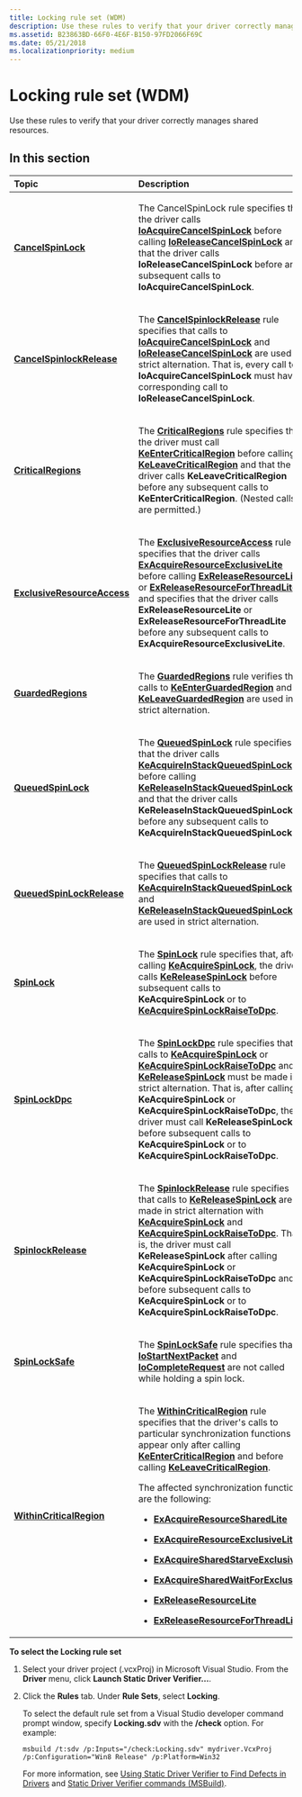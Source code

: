 ```yaml
---
title: Locking rule set (WDM)
description: Use these rules to verify that your driver correctly manages shared resources.
ms.assetid: B23863BD-66F0-4E6F-B150-97FD2066F69C
ms.date: 05/21/2018
ms.localizationpriority: medium
---
```


# Locking rule set (WDM)


Use these rules to verify that your driver correctly manages shared resources.

## In this section


<table>
<colgroup>
<col width="50%" />
<col width="50%" />
</colgroup>
<thead>
<tr class="header">
<th align="left">Topic</th>
<th align="left">Description</th>
</tr>
</thead>
<tbody>
<tr class="odd">
<td align="left"><p><a href="wdm-cancelspinlock.md" data-raw-source="[&lt;strong&gt;CancelSpinLock&lt;/strong&gt;](wdm-cancelspinlock.md)"><strong>CancelSpinLock</strong></a></p></td>
<td align="left"><p>The CancelSpinLock rule specifies that the driver calls <a href="https://msdn.microsoft.com/library/windows/hardware/ff548196" data-raw-source="[&lt;strong&gt;IoAcquireCancelSpinLock&lt;/strong&gt;](https://msdn.microsoft.com/library/windows/hardware/ff548196)"><strong>IoAcquireCancelSpinLock</strong></a> before calling <a href="https://msdn.microsoft.com/library/windows/hardware/ff549550" data-raw-source="[&lt;strong&gt;IoReleaseCancelSpinLock&lt;/strong&gt;](https://msdn.microsoft.com/library/windows/hardware/ff549550)"><strong>IoReleaseCancelSpinLock</strong></a> and that the driver calls <strong>IoReleaseCancelSpinLock</strong> before any subsequent calls to <strong>IoAcquireCancelSpinLock</strong>.</p></td>
</tr>
<tr class="even">
<td align="left"><p><a href="wdm-cancelspinlockrelease.md" data-raw-source="[&lt;strong&gt;CancelSpinlockRelease&lt;/strong&gt;](wdm-cancelspinlockrelease.md)"><strong>CancelSpinlockRelease</strong></a></p></td>
<td align="left"><p>The <a href="wdm-cancelspinlockrelease.md" data-raw-source="[&lt;strong&gt;CancelSpinlockRelease&lt;/strong&gt;](wdm-cancelspinlockrelease.md)"><strong>CancelSpinlockRelease</strong></a> rule specifies that calls to <a href="https://msdn.microsoft.com/library/windows/hardware/ff548196" data-raw-source="[&lt;strong&gt;IoAcquireCancelSpinLock&lt;/strong&gt;](https://msdn.microsoft.com/library/windows/hardware/ff548196)"><strong>IoAcquireCancelSpinLock</strong></a> and <a href="https://msdn.microsoft.com/library/windows/hardware/ff549550" data-raw-source="[&lt;strong&gt;IoReleaseCancelSpinLock&lt;/strong&gt;](https://msdn.microsoft.com/library/windows/hardware/ff549550)"><strong>IoReleaseCancelSpinLock</strong></a> are used in strict alternation. That is, every call to <strong>IoAcquireCancelSpinLock</strong> must have a corresponding call to <strong>IoReleaseCancelSpinLock</strong>.</p></td>
</tr>
<tr class="odd">
<td align="left"><p><a href="wdm-criticalregions.md" data-raw-source="[&lt;strong&gt;CriticalRegions&lt;/strong&gt;](wdm-criticalregions.md)"><strong>CriticalRegions</strong></a></p></td>
<td align="left"><p>The <a href="wdm-criticalregions.md" data-raw-source="[&lt;strong&gt;CriticalRegions&lt;/strong&gt;](wdm-criticalregions.md)"><strong>CriticalRegions</strong></a> rule specifies that the driver must call <a href="https://msdn.microsoft.com/library/windows/hardware/ff552021" data-raw-source="[&lt;strong&gt;KeEnterCriticalRegion&lt;/strong&gt;](https://msdn.microsoft.com/library/windows/hardware/ff552021)"><strong>KeEnterCriticalRegion</strong></a> before calling <a href="https://msdn.microsoft.com/library/windows/hardware/ff552964" data-raw-source="[&lt;strong&gt;KeLeaveCriticalRegion&lt;/strong&gt;](https://msdn.microsoft.com/library/windows/hardware/ff552964)"><strong>KeLeaveCriticalRegion</strong></a> and that the driver calls <strong>KeLeaveCriticalRegion</strong> before any subsequent calls to <strong>KeEnterCriticalRegion</strong>. (Nested calls are permitted.)</p></td>
</tr>
<tr class="even">
<td align="left"><p><a href="wdm-exclusiveresourceaccess.md" data-raw-source="[&lt;strong&gt;ExclusiveResourceAccess&lt;/strong&gt;](wdm-exclusiveresourceaccess.md)"><strong>ExclusiveResourceAccess</strong></a></p></td>
<td align="left"><p>The <a href="wdm-exclusiveresourceaccess.md" data-raw-source="[&lt;strong&gt;ExclusiveResourceAccess&lt;/strong&gt;](wdm-exclusiveresourceaccess.md)"><strong>ExclusiveResourceAccess</strong></a> rule specifies that the driver calls <a href="https://msdn.microsoft.com/library/windows/hardware/ff544351" data-raw-source="[&lt;strong&gt;ExAcquireResourceExclusiveLite&lt;/strong&gt;](https://msdn.microsoft.com/library/windows/hardware/ff544351)"><strong>ExAcquireResourceExclusiveLite</strong></a> before calling <a href="https://msdn.microsoft.com/library/windows/hardware/ff545597" data-raw-source="[&lt;strong&gt;ExReleaseResourceLite&lt;/strong&gt;](https://msdn.microsoft.com/library/windows/hardware/ff545597)"><strong>ExReleaseResourceLite</strong></a> or <a href="https://msdn.microsoft.com/library/windows/hardware/ff545585" data-raw-source="[&lt;strong&gt;ExReleaseResourceForThreadLite&lt;/strong&gt;](https://msdn.microsoft.com/library/windows/hardware/ff545585)"><strong>ExReleaseResourceForThreadLite</strong></a> and specifies that the driver calls <strong>ExReleaseResourceLite</strong> or <strong>ExReleaseResourceForThreadLite</strong> before any subsequent calls to <strong>ExAcquireResourceExclusiveLite</strong>.</p></td>
</tr>
<tr class="odd">
<td align="left"><p><a href="wdm-guardedregions.md" data-raw-source="[&lt;strong&gt;GuardedRegions&lt;/strong&gt;](wdm-guardedregions.md)"><strong>GuardedRegions</strong></a></p></td>
<td align="left"><p>The <a href="wdm-guardedregions.md" data-raw-source="[&lt;strong&gt;GuardedRegions&lt;/strong&gt;](wdm-guardedregions.md)"><strong>GuardedRegions</strong></a> rule verifies that calls to <a href="https://msdn.microsoft.com/library/windows/hardware/ff552028" data-raw-source="[&lt;strong&gt;KeEnterGuardedRegion&lt;/strong&gt;](https://msdn.microsoft.com/library/windows/hardware/ff552028)"><strong>KeEnterGuardedRegion</strong></a> and <a href="https://msdn.microsoft.com/library/windows/hardware/ff552967" data-raw-source="[&lt;strong&gt;KeLeaveGuardedRegion&lt;/strong&gt;](https://msdn.microsoft.com/library/windows/hardware/ff552967)"><strong>KeLeaveGuardedRegion</strong></a> are used in strict alternation.</p></td>
</tr>
<tr class="even">
<td align="left"><p><a href="wdm-queuedspinlock.md" data-raw-source="[&lt;strong&gt;QueuedSpinLock&lt;/strong&gt;](wdm-queuedspinlock.md)"><strong>QueuedSpinLock</strong></a></p></td>
<td align="left"><p>The <a href="wdm-queuedspinlock.md" data-raw-source="[&lt;strong&gt;QueuedSpinLock&lt;/strong&gt;](wdm-queuedspinlock.md)"><strong>QueuedSpinLock</strong></a> rule specifies that the driver calls <a href="https://msdn.microsoft.com/library/windows/hardware/ff551899" data-raw-source="[&lt;strong&gt;KeAcquireInStackQueuedSpinLock&lt;/strong&gt;](https://msdn.microsoft.com/library/windows/hardware/ff551899)"><strong>KeAcquireInStackQueuedSpinLock</strong></a> before calling <a href="https://msdn.microsoft.com/library/windows/hardware/ff553130" data-raw-source="[&lt;strong&gt;KeReleaseInStackQueuedSpinLock&lt;/strong&gt;](https://msdn.microsoft.com/library/windows/hardware/ff553130)"><strong>KeReleaseInStackQueuedSpinLock</strong></a> and that the driver calls <strong>KeReleaseInStackQueuedSpinLock</strong> before any subsequent calls to <strong>KeAcquireInStackQueuedSpinLock</strong>.</p></td>
</tr>
<tr class="odd">
<td align="left"><p><a href="wdm-queuedspinlockrelease.md" data-raw-source="[&lt;strong&gt;QueuedSpinLockRelease&lt;/strong&gt;](wdm-queuedspinlockrelease.md)"><strong>QueuedSpinLockRelease</strong></a></p></td>
<td align="left"><p>The <a href="wdm-queuedspinlockrelease.md" data-raw-source="[&lt;strong&gt;QueuedSpinLockRelease&lt;/strong&gt;](wdm-queuedspinlockrelease.md)"><strong>QueuedSpinLockRelease</strong></a> rule specifies that calls to <a href="https://msdn.microsoft.com/library/windows/hardware/ff551899" data-raw-source="[&lt;strong&gt;KeAcquireInStackQueuedSpinLock&lt;/strong&gt;](https://msdn.microsoft.com/library/windows/hardware/ff551899)"><strong>KeAcquireInStackQueuedSpinLock</strong></a> and <a href="https://msdn.microsoft.com/library/windows/hardware/ff553130" data-raw-source="[&lt;strong&gt;KeReleaseInStackQueuedSpinLock&lt;/strong&gt;](https://msdn.microsoft.com/library/windows/hardware/ff553130)"><strong>KeReleaseInStackQueuedSpinLock</strong></a> are used in strict alternation.</p></td>
</tr>
<tr class="even">
<td align="left"><p><a href="wdm-spinlock.md" data-raw-source="[&lt;strong&gt;SpinLock&lt;/strong&gt;](wdm-spinlock.md)"><strong>SpinLock</strong></a></p></td>
<td align="left"><p>The <a href="wdm-spinlock.md" data-raw-source="[&lt;strong&gt;SpinLock&lt;/strong&gt;](wdm-spinlock.md)"><strong>SpinLock</strong></a> rule specifies that, after calling <a href="https://msdn.microsoft.com/library/windows/hardware/ff551917" data-raw-source="[&lt;strong&gt;KeAcquireSpinLock&lt;/strong&gt;](https://msdn.microsoft.com/library/windows/hardware/ff551917)"><strong>KeAcquireSpinLock</strong></a>, the driver calls <a href="https://msdn.microsoft.com/library/windows/hardware/ff553145" data-raw-source="[&lt;strong&gt;KeReleaseSpinLock&lt;/strong&gt;](https://msdn.microsoft.com/library/windows/hardware/ff553145)"><strong>KeReleaseSpinLock</strong></a> before subsequent calls to <strong>KeAcquireSpinLock</strong> or to <a href="https://msdn.microsoft.com/library/windows/hardware/ff551928" data-raw-source="[&lt;strong&gt;KeAcquireSpinLockRaiseToDpc&lt;/strong&gt;](https://msdn.microsoft.com/library/windows/hardware/ff551928)"><strong>KeAcquireSpinLockRaiseToDpc</strong></a>.</p></td>
</tr>
<tr class="odd">
<td align="left"><p><a href="wdm-spinlockdpc.md" data-raw-source="[&lt;strong&gt;SpinLockDpc&lt;/strong&gt;](wdm-spinlockdpc.md)"><strong>SpinLockDpc</strong></a></p></td>
<td align="left"><p>The <a href="wdm-spinlockdpc.md" data-raw-source="[&lt;strong&gt;SpinLockDpc&lt;/strong&gt;](wdm-spinlockdpc.md)"><strong>SpinLockDpc</strong></a> rule specifies that calls to <a href="https://msdn.microsoft.com/library/windows/hardware/ff551917" data-raw-source="[&lt;strong&gt;KeAcquireSpinLock&lt;/strong&gt;](https://msdn.microsoft.com/library/windows/hardware/ff551917)"><strong>KeAcquireSpinLock</strong></a> or <a href="https://msdn.microsoft.com/library/windows/hardware/ff551928" data-raw-source="[&lt;strong&gt;KeAcquireSpinLockRaiseToDpc&lt;/strong&gt;](https://msdn.microsoft.com/library/windows/hardware/ff551928)"><strong>KeAcquireSpinLockRaiseToDpc</strong></a> and <a href="https://msdn.microsoft.com/library/windows/hardware/ff553145" data-raw-source="[&lt;strong&gt;KeReleaseSpinLock&lt;/strong&gt;](https://msdn.microsoft.com/library/windows/hardware/ff553145)"><strong>KeReleaseSpinLock</strong></a> must be made in strict alternation. That is, after calling <strong>KeAcquireSpinLock</strong> or <strong>KeAcquireSpinLockRaiseToDpc</strong>, the driver must call <strong>KeReleaseSpinLock</strong> before subsequent calls to <strong>KeAcquireSpinLock</strong> or to <strong>KeAcquireSpinLockRaiseToDpc</strong>.</p></td>
</tr>
<tr class="even">
<td align="left"><p><a href="wdm-spinlockrelease.md" data-raw-source="[&lt;strong&gt;SpinlockRelease&lt;/strong&gt;](wdm-spinlockrelease.md)"><strong>SpinlockRelease</strong></a></p></td>
<td align="left"><p>The <a href="wdm-spinlockrelease.md" data-raw-source="[&lt;strong&gt;SpinlockRelease&lt;/strong&gt;](wdm-spinlockrelease.md)"><strong>SpinlockRelease</strong></a> rule specifies that calls to <a href="https://msdn.microsoft.com/library/windows/hardware/ff553145" data-raw-source="[&lt;strong&gt;KeReleaseSpinLock&lt;/strong&gt;](https://msdn.microsoft.com/library/windows/hardware/ff553145)"><strong>KeReleaseSpinLock</strong></a> are made in strict alternation with <a href="https://msdn.microsoft.com/library/windows/hardware/ff551917" data-raw-source="[&lt;strong&gt;KeAcquireSpinLock&lt;/strong&gt;](https://msdn.microsoft.com/library/windows/hardware/ff551917)"><strong>KeAcquireSpinLock</strong></a> and <a href="https://msdn.microsoft.com/library/windows/hardware/ff551928" data-raw-source="[&lt;strong&gt;KeAcquireSpinLockRaiseToDpc&lt;/strong&gt;](https://msdn.microsoft.com/library/windows/hardware/ff551928)"><strong>KeAcquireSpinLockRaiseToDpc</strong></a>. That is, the driver must call <strong>KeReleaseSpinLock</strong> after calling <strong>KeAcquireSpinLock</strong> or <strong>KeAcquireSpinLockRaiseToDpc</strong> and before subsequent calls to <strong>KeAcquireSpinLock</strong> or to <strong>KeAcquireSpinLockRaiseToDpc</strong>.</p></td>
</tr>
<tr class="odd">
<td align="left"><p><a href="wdm-spinlocksafe.md" data-raw-source="[&lt;strong&gt;SpinLockSafe&lt;/strong&gt;](wdm-spinlocksafe.md)"><strong>SpinLockSafe</strong></a></p></td>
<td align="left"><p>The <a href="wdm-spinlocksafe.md" data-raw-source="[&lt;strong&gt;SpinLockSafe&lt;/strong&gt;](wdm-spinlocksafe.md)"><strong>SpinLockSafe</strong></a> rule specifies that <a href="https://msdn.microsoft.com/library/windows/hardware/ff550358" data-raw-source="[&lt;strong&gt;IoStartNextPacket&lt;/strong&gt;](https://msdn.microsoft.com/library/windows/hardware/ff550358)"><strong>IoStartNextPacket</strong></a> and <a href="https://msdn.microsoft.com/library/windows/hardware/ff548343" data-raw-source="[&lt;strong&gt;IoCompleteRequest&lt;/strong&gt;](https://msdn.microsoft.com/library/windows/hardware/ff548343)"><strong>IoCompleteRequest</strong></a> are not called while holding a spin lock.</p></td>
</tr>
<tr class="even">
<td align="left"><p><a href="wdm-withincriticalregion.md" data-raw-source="[&lt;strong&gt;WithinCriticalRegion&lt;/strong&gt;](wdm-withincriticalregion.md)"><strong>WithinCriticalRegion</strong></a></p></td>
<td align="left"><p>The <a href="wdm-withincriticalregion.md" data-raw-source="[&lt;strong&gt;WithinCriticalRegion&lt;/strong&gt;](wdm-withincriticalregion.md)"><strong>WithinCriticalRegion</strong></a> rule specifies that the driver&#39;s calls to particular synchronization functions appear only after calling <a href="https://msdn.microsoft.com/library/windows/hardware/ff552021" data-raw-source="[&lt;strong&gt;KeEnterCriticalRegion&lt;/strong&gt;](https://msdn.microsoft.com/library/windows/hardware/ff552021)"><strong>KeEnterCriticalRegion</strong></a> and before calling <a href="https://msdn.microsoft.com/library/windows/hardware/ff552964" data-raw-source="[&lt;strong&gt;KeLeaveCriticalRegion&lt;/strong&gt;](https://msdn.microsoft.com/library/windows/hardware/ff552964)"><strong>KeLeaveCriticalRegion</strong></a>.</p>
<p>The affected synchronization functions are the following:</p>
<ul>
<li><p><a href="https://msdn.microsoft.com/library/windows/hardware/ff544363" data-raw-source="[&lt;strong&gt;ExAcquireResourceSharedLite&lt;/strong&gt;](https://msdn.microsoft.com/library/windows/hardware/ff544363)"><strong>ExAcquireResourceSharedLite</strong></a></p></li>
<li><p><a href="https://msdn.microsoft.com/library/windows/hardware/ff544351" data-raw-source="[&lt;strong&gt;ExAcquireResourceExclusiveLite&lt;/strong&gt;](https://msdn.microsoft.com/library/windows/hardware/ff544351)"><strong>ExAcquireResourceExclusiveLite</strong></a></p></li>
<li><p><a href="https://msdn.microsoft.com/library/windows/hardware/ff544367" data-raw-source="[&lt;strong&gt;ExAcquireSharedStarveExclusive&lt;/strong&gt;](https://msdn.microsoft.com/library/windows/hardware/ff544367)"><strong>ExAcquireSharedStarveExclusive</strong></a></p></li>
<li><p><a href="https://msdn.microsoft.com/library/windows/hardware/ff544370" data-raw-source="[&lt;strong&gt;ExAcquireSharedWaitForExclusive&lt;/strong&gt;](https://msdn.microsoft.com/library/windows/hardware/ff544370)"><strong>ExAcquireSharedWaitForExclusive</strong></a></p></li>
<li><p><a href="https://msdn.microsoft.com/library/windows/hardware/ff545597" data-raw-source="[&lt;strong&gt;ExReleaseResourceLite&lt;/strong&gt;](https://msdn.microsoft.com/library/windows/hardware/ff545597)"><strong>ExReleaseResourceLite</strong></a></p></li>
<li><p><a href="https://msdn.microsoft.com/library/windows/hardware/ff545585" data-raw-source="[&lt;strong&gt;ExReleaseResourceForThreadLite&lt;/strong&gt;](https://msdn.microsoft.com/library/windows/hardware/ff545585)"><strong>ExReleaseResourceForThreadLite</strong></a></p></li>
</ul></td>
</tr>
</tbody>
</table>

 

**To select the Locking rule set**

1.  Select your driver project (.vcxProj) in Microsoft Visual Studio. From the **Driver** menu, click **Launch Static Driver Verifier…**.

2.  Click the **Rules** tab. Under **Rule Sets**, select **Locking**.

    To select the default rule set from a Visual Studio developer command prompt window, specify **Locking.sdv** with the **/check** option. For example:

    ```
    msbuild /t:sdv /p:Inputs="/check:Locking.sdv" mydriver.VcxProj /p:Configuration="Win8 Release" /p:Platform=Win32
    ```

    For more information, see [Using Static Driver Verifier to Find Defects in Drivers](https://msdn.microsoft.com/library/windows/hardware/hh454281) and [Static Driver Verifier commands (MSBuild)](https://msdn.microsoft.com/library/windows/hardware/hh466459).

 

 





